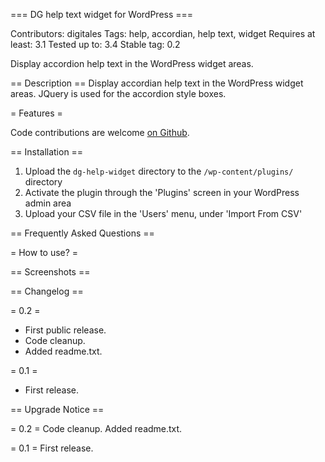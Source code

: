 === DG help text widget for WordPress ===

Contributors: digitales
Tags: help, accordian, help text, widget
Requires at least: 3.1
Tested up to: 3.4
Stable tag: 0.2

Display accordion help text in the WordPress widget areas.

== Description ==
Display accordian help text in the WordPress widget areas. JQuery is used for the accordion style boxes.


= Features =

Code contributions are welcome [on Github](https://github.com/headshift/dg-help-text-widget).

== Installation ==

1. Upload the `dg-help-widget` directory to the `/wp-content/plugins/` directory
2. Activate the plugin through the 'Plugins' screen in your WordPress admin area
3. Upload your CSV file in the 'Users' menu, under 'Import From CSV'


== Frequently Asked Questions ==

= How to use? =

== Screenshots ==


== Changelog ==

= 0.2 =
* First public release.
* Code cleanup.
* Added readme.txt.

= 0.1 =
* First release.

== Upgrade Notice ==

= 0.2 =
Code cleanup. 
Added readme.txt.

= 0.1 =
First release.
